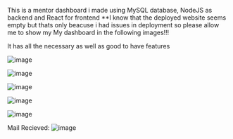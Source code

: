 This is a mentor dashboard i made using MySQL database, NodeJS as backend and React for frontend 
**I know that the deployed website seems empty but thats only beacuse i had issues in deployment so please allow me to show my My dashboard in the following images!!!

It has all the necessary as well as good to have features

![image](https://github.com/deepanshug1/mentorDashboard/assets/95443111/d655c252-29a1-43d1-af9c-b2bbc38f8862)

![image](https://github.com/deepanshug1/mentorDashboard/assets/95443111/7cee85c9-2352-472b-bd1d-80f903f032c5)

![image](https://github.com/deepanshug1/mentorDashboard/assets/95443111/ef5269b9-de3f-4046-90b1-e9647725f5cd)

![image](https://github.com/deepanshug1/mentorDashboard/assets/95443111/e0195dd4-72b1-4a7e-a193-6919bf8eb3a5)

![image](https://github.com/deepanshug1/mentorDashboard/assets/95443111/1a65238c-1e80-4303-9f18-24657bea278f)

Mail Recieved:
![image](https://github.com/deepanshug1/mentorDashboard/assets/95443111/8f635eb8-68ce-4934-bb7b-53974e1a2ef9)
